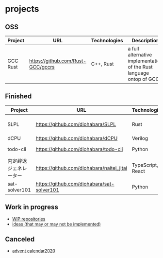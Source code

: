 # projects

## OSS

| Project | URL | Technologies | Description |
| - | - | - | - |
| GCC Rust | <https://github.com/Rust-GCC/gccrs> | C++, Rust | a full alternative implementation of the Rust language ontop of GCC |

## Finished

| Project | URL | Technologies | Description |
| - | - | - | - |
| SLPL | <https://github.com/diohabara/SLPL> | Rust | a simple programming language |
| dCPU | <https://github.com/diohabara/dCPU> | Verilog | a simple CPU |
| todo-cli | <https://github.com/diohabara/todo-cli> | Python | a simple CLI TODO app |
| 内定辞退ジェネレーター | <https://github.com/diohabara/naitei_jitai> | TypeScript, React | a tool to decline offers |
| sat-solver101 | <https://github.com/diohabara/sat-solver101> | Python | a toy sat solver |

## Work in progress

- [WIP repositories](https://github.com/diohabara?tab=repositories&q=topic%3Awip&type=&language=&sort=)
- [ideas (that may or may not be implemented)](https://github.com/diohabara/projects/issues/1)

## Canceled

- [advent calendar2020](https://diohabara.github.io/challenges/advent-calendar2020/)

